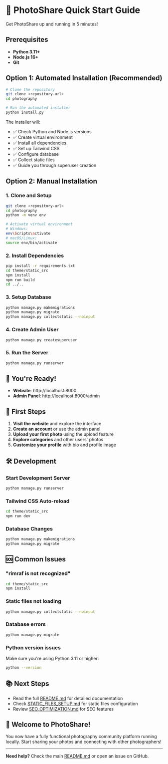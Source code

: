 # 🚀 PhotoShare Quick Start Guide

Get PhotoShare up and running in 5 minutes!

## Prerequisites

- **Python 3.11+**
- **Node.js 16+**
- **Git**

## Option 1: Automated Installation (Recommended)

```bash
# Clone the repository
git clone <repository-url>
cd photography

# Run the automated installer
python install.py
```

The installer will:
- ✅ Check Python and Node.js versions
- ✅ Create virtual environment
- ✅ Install all dependencies
- ✅ Set up Tailwind CSS
- ✅ Configure database
- ✅ Collect static files
- ✅ Guide you through superuser creation

## Option 2: Manual Installation

### 1. Clone and Setup
```bash
git clone <repository-url>
cd photography
python -m venv env

# Activate virtual environment
# Windows:
env\Scripts\activate
# macOS/Linux:
source env/bin/activate
```

### 2. Install Dependencies
```bash
pip install -r requirements.txt
cd theme/static_src
npm install
npm run build
cd ../..
```

### 3. Setup Database
```bash
python manage.py makemigrations
python manage.py migrate
python manage.py collectstatic --noinput
```

### 4. Create Admin User
```bash
python manage.py createsuperuser
```

### 5. Run the Server
```bash
python manage.py runserver
```

## 🎯 You're Ready!

- **Website**: http://localhost:8000
- **Admin Panel**: http://localhost:8000/admin

## 📱 First Steps

1. **Visit the website** and explore the interface
2. **Create an account** or use the admin panel
3. **Upload your first photo** using the upload feature
4. **Explore categories** and other users' photos
5. **Customize your profile** with bio and profile image

## 🛠️ Development

### Start Development Server
```bash
python manage.py runserver
```

### Tailwind CSS Auto-reload
```bash
cd theme/static_src
npm run dev
```

### Database Changes
```bash
python manage.py makemigrations
python manage.py migrate
```

## 🆘 Common Issues

### "rimraf is not recognized"
```bash
cd theme/static_src
npm install
```

### Static files not loading
```bash
python manage.py collectstatic --noinput
```

### Database errors
```bash
python manage.py migrate
```

### Python version issues
Make sure you're using Python 3.11 or higher:
```bash
python --version
```

## 📚 Next Steps

- Read the full [README.md](README.md) for detailed documentation
- Check [STATIC_FILES_SETUP.md](STATIC_FILES_SETUP.md) for static files configuration
- Review [SEO_OPTIMIZATION.md](SEO_OPTIMIZATION.md) for SEO features

## 🎉 Welcome to PhotoShare!

You now have a fully functional photography community platform running locally. Start sharing your photos and connecting with other photographers!

---

**Need help?** Check the main [README.md](README.md) or open an issue on GitHub. 